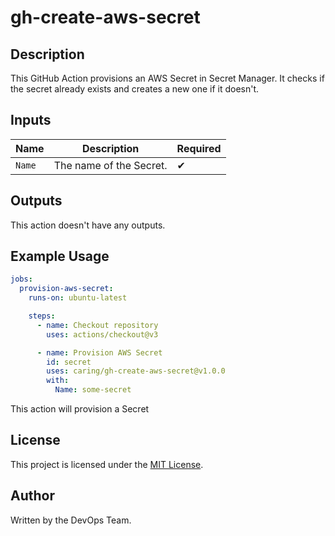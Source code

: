 # gh-create-aws-secret

## Description

This GitHub Action provisions an AWS Secret in Secret Manager. It checks if the secret already exists and creates a new one if it doesn't.

## Inputs

| Name                  | Description                                                  | Required |
| --------------------- | ------------------------------------------------------------ | -------- |
| `Name`             | The name of the Secret.                | ✔        |

## Outputs

This action doesn't have any outputs.

## Example Usage

```yaml
jobs:
  provision-aws-secret:
    runs-on: ubuntu-latest

    steps:
      - name: Checkout repository
        uses: actions/checkout@v3

      - name: Provision AWS Secret
        id: secret
        uses: caring/gh-create-aws-secret@v1.0.0
        with:
          Name: some-secret
```

This action will provision a Secret

## License

This project is licensed under the [MIT License](LICENSE).

## Author

Written by the DevOps Team.
